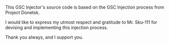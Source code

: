 This GSC Injector's source code is based on the GSC Injection process from Project Donetsk.

I would like to express my utmost respect and gratitude to Mr. Sku-111 for devising and implementing this injection process.

Thank you always, and I support you.

